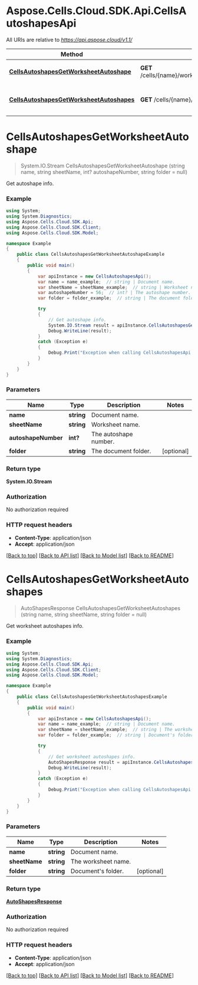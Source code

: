 # Aspose.Cells.Cloud.SDK.Api.CellsAutoshapesApi

All URIs are relative to *https://api.aspose.cloud/v1.1/*

Method | HTTP request | Description
------------- | ------------- | -------------
[**CellsAutoshapesGetWorksheetAutoshape**](CellsAutoshapesApi.md#cellsautoshapesgetworksheetautoshape) | **GET** /cells/{name}/worksheets/{sheetName}/autoshapes/{autoshapeNumber} | Get autoshape info.
[**CellsAutoshapesGetWorksheetAutoshapes**](CellsAutoshapesApi.md#cellsautoshapesgetworksheetautoshapes) | **GET** /cells/{name}/worksheets/{sheetName}/autoshapes | Get worksheet autoshapes info.


<a name="cellsautoshapesgetworksheetautoshape"></a>
# **CellsAutoshapesGetWorksheetAutoshape**
> System.IO.Stream CellsAutoshapesGetWorksheetAutoshape (string name, string sheetName, int? autoshapeNumber, string folder = null)

Get autoshape info.

### Example
```csharp
using System;
using System.Diagnostics;
using Aspose.Cells.Cloud.SDK.Api;
using Aspose.Cells.Cloud.SDK.Client;
using Aspose.Cells.Cloud.SDK.Model;

namespace Example
{
    public class CellsAutoshapesGetWorksheetAutoshapeExample
    {
        public void main()
        {
            var apiInstance = new CellsAutoshapesApi();
            var name = name_example;  // string | Document name.
            var sheetName = sheetName_example;  // string | Worksheet name.
            var autoshapeNumber = 56;  // int? | The autoshape number.
            var folder = folder_example;  // string | The document folder. (optional) 

            try
            {
                // Get autoshape info.
                System.IO.Stream result = apiInstance.CellsAutoshapesGetWorksheetAutoshape(name, sheetName, autoshapeNumber, folder);
                Debug.WriteLine(result);
            }
            catch (Exception e)
            {
                Debug.Print("Exception when calling CellsAutoshapesApi.CellsAutoshapesGetWorksheetAutoshape: " + e.Message );
            }
        }
    }
}
```

### Parameters

Name | Type | Description  | Notes
------------- | ------------- | ------------- | -------------
 **name** | **string**| Document name. | 
 **sheetName** | **string**| Worksheet name. | 
 **autoshapeNumber** | **int?**| The autoshape number. | 
 **folder** | **string**| The document folder. | [optional] 

### Return type

**System.IO.Stream**

### Authorization

No authorization required

### HTTP request headers

 - **Content-Type**: application/json
 - **Accept**: application/json

[[Back to top]](#) [[Back to API list]](../README.md#documentation-for-api-endpoints) [[Back to Model list]](../README.md#documentation-for-models) [[Back to README]](../README.md)

<a name="cellsautoshapesgetworksheetautoshapes"></a>
# **CellsAutoshapesGetWorksheetAutoshapes**
> AutoShapesResponse CellsAutoshapesGetWorksheetAutoshapes (string name, string sheetName, string folder = null)

Get worksheet autoshapes info.

### Example
```csharp
using System;
using System.Diagnostics;
using Aspose.Cells.Cloud.SDK.Api;
using Aspose.Cells.Cloud.SDK.Client;
using Aspose.Cells.Cloud.SDK.Model;

namespace Example
{
    public class CellsAutoshapesGetWorksheetAutoshapesExample
    {
        public void main()
        {
            var apiInstance = new CellsAutoshapesApi();
            var name = name_example;  // string | Document name.
            var sheetName = sheetName_example;  // string | The worksheet name.
            var folder = folder_example;  // string | Document's folder. (optional) 

            try
            {
                // Get worksheet autoshapes info.
                AutoShapesResponse result = apiInstance.CellsAutoshapesGetWorksheetAutoshapes(name, sheetName, folder);
                Debug.WriteLine(result);
            }
            catch (Exception e)
            {
                Debug.Print("Exception when calling CellsAutoshapesApi.CellsAutoshapesGetWorksheetAutoshapes: " + e.Message );
            }
        }
    }
}
```

### Parameters

Name | Type | Description  | Notes
------------- | ------------- | ------------- | -------------
 **name** | **string**| Document name. | 
 **sheetName** | **string**| The worksheet name. | 
 **folder** | **string**| Document&#39;s folder. | [optional] 

### Return type

[**AutoShapesResponse**](AutoShapesResponse.md)

### Authorization

No authorization required

### HTTP request headers

 - **Content-Type**: application/json
 - **Accept**: application/json

[[Back to top]](#) [[Back to API list]](../README.md#documentation-for-api-endpoints) [[Back to Model list]](../README.md#documentation-for-models) [[Back to README]](../README.md)

